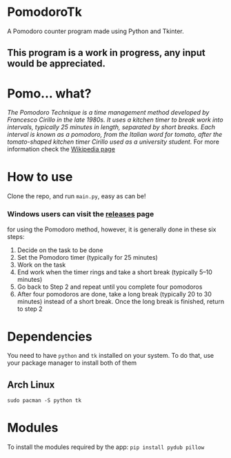 # PomodoroTk
A Pomodoro counter program made using Python and Tkinter.

## This program is a work in progress, any input would be appreciated.

# Pomo... what?
*The Pomodoro Technique is a time management method developed by Francesco Cirillo in the late 1980s. It uses a kitchen timer to break work into intervals, typically 25 minutes in length, separated by short breaks. Each interval is known as a pomodoro, from the Italian word for tomato, after the tomato-shaped kitchen timer Cirillo used as a university student.*
For more information check the [Wikipedia page](https://en.m.wikipedia.org/wiki/Pomodoro_Technique)

# How to use
Clone the repo, and run `main.py`, easy as can be!

### Windows users can visit the [releases](https://github.com/Megalodonix/PomodoroTk/releases) page

for using the Pomodoro method, however, it is generally done in these six steps:

1. Decide on the task to be done
2. Set the Pomodoro timer (typically for 25 minutes)
3. Work on the task
4. End work when the timer rings and take a short break (typically 5–10 minutes)
5. Go back to Step 2 and repeat until you complete four pomodoros
6. After four pomodoros are done, take a long break (typically 20 to 30 minutes) instead of a short break. Once the long break is finished, return to step 2

# Dependencies
You need to have `python` and `tk` installed on your system. To do that, use your package manager to install both of them

## Arch Linux
```sudo pacman -S python tk```

# Modules
To install the modules required by the app:
```pip install pydub pillow```
